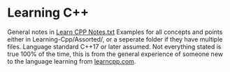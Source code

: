 # Learning C++

General notes in [Learn CPP Notes.txt](Learn%20CPP%20Notes.txt) Examples for all concepts and points either in Learning-Cpp/Assorted/, or a seperate folder if they have multiple files. Language standard C++17 or later assumed. Not everything stated is true 100% of the time, this is from the general experience of someone new to the language learning from [learncpp.com](https://learncpp.com).

